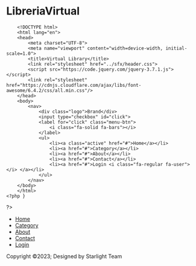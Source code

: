 # LibreriaVirtual

<label id="icon">
    <i class="fa-solid fa-bars"></i>
</label>

<?php
    function head() { ?>
        <!DOCTYPE html>
        <html lang="en">
        <head>
            <meta charset="UTF-8">
            <meta name="viewport" content="width=device-width, initial-scale=1.0">
            <title>Virtual Library</title>
            <link rel="stylesheet" href="../sfx/header.css">
            <script src="https://code.jquery.com/jquery-3.7.1.js"></script>
            <link rel="stylesheet" href="https://cdnjs.cloudflare.com/ajax/libs/font-awesome/6.4.2/css/all.min.css"/>
        </head>
        <body>
            <nav>
                <div class="logo">Brand</div>
                <input type="checkbox" id="click">
                <label for="click" class="menu-btn">
                    <i class="fa-solid fa-bars"></i>
                </label>
                <ul>
                    <li><a class="active" href="#">Home</a></li>
                    <li><a href="#">Category</a></li>
                    <li><a href="#">About</a></li>
                    <li><a href="#">Contact</a></li>
                    <li><a href="#">Login <i class="fa-regular fa-user"></i> </a></li>
                </ul>
            </nav>
        </body>
        </html>
    <?php }
?>


<!DOCTYPE html>
<html lang="en">
<head>
    <meta charset="UTF-8">
    <meta name="viewport" content="width=device-width, initial-scale=1.0">
    <title>Document</title>
    <link rel="stylesheet" href="../sfx/footer.css">
    <link rel="stylesheet" href="https://cdnjs.cloudflare.com/ajax/libs/font-awesome/6.4.2/css/all.min.css"/>
</head>
<body>
    <footer>
        <div class="footerContainer">
            <div class="socialIcons">
                <a href=""><i class="fa-brands fa-square-facebook"></i></a>
                <a href=""><i class="fa-brands fa-square-instagram"></i></a>
                <a href=""><i class="fa-brands fa-square-x-twitter"></i></a>
                <a href=""><i class="fa-brands fa-square-google-plus"></i></a>
                <a href=""><i class="fa-brands fa-square-youtube"></i></a>
            </div>
            <div class="footerNav">
                <ul>
                    <li><a href="#">Home</a></li>
                    <li><a href="#">Category</a></li>
                    <li><a href="#">About</a></li>
                    <li><a href="#">Contact</a></li>
                    <li><a href="#">Login</a></li>
                </ul>
            </div>
        </div>
        <div class="footerBottom">
            <p>Copyright &copy;2023; Designed by <span class="designer"> Starlight Team</p>
        </div>
    </footer>
</body>
</html>